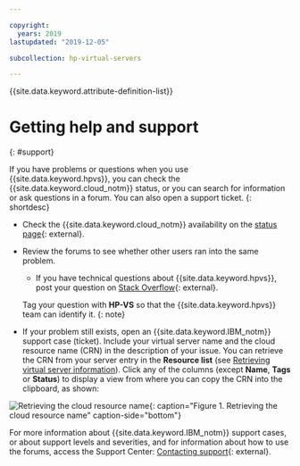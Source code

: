 ```yaml
---

copyright:
  years: 2019
lastupdated: "2019-12-05"

subcollection: hp-virtual-servers

---
```



{{site.data.keyword.attribute-definition-list}}

# Getting help and support
{: #support}

If you have problems or questions when you use {{site.data.keyword.hpvs}}, you can check the {{site.data.keyword.cloud_notm}} status, or you can search for information or ask questions in a forum. You can also open a support ticket.
{: shortdesc}

- Check the {{site.data.keyword.cloud_notm}} availability on the [status page](https://cloud.ibm.com/status?selected=status){: external}.

- Review the forums to see whether other users ran into the same problem.
   - If you have technical questions about {{site.data.keyword.hpvs}}, post your question on
    [Stack Overflow](https://stackoverflow.com/questions/tagged/ibm-cloud){: external}.

   Tag your question with **HP-VS** so that the {{site.data.keyword.hpvs}} team can identify it.
   {: note}   

- If your problem still exists, open an {{site.data.keyword.IBM_notm}} support case (ticket). Include your virtual server name and the cloud resource name (CRN) in the description of your issue. You can retrieve the CRN from your server entry in the **Resource list** (see [Retrieving virtual server information](/docs/services/hp-virtual-servers?topic=hp-virtual-servers-retrieve-info-vs)). Click any of the columns (except **Name**, **Tags** or **Status**) to display a view from where you can  copy the CRN into the clipboard, as shown:


![Retrieving the cloud resource name](image/hpvs_crn.jpg "Retrieving the cloud resource name"){: caption="Figure 1. Retrieving the cloud resource name" caption-side="bottom"}


For more information about {{site.data.keyword.IBM_notm}} support cases, or about support levels and severities, and for information about how to use the forums, access the Support Center:
[Contacting support](https://cloud.ibm.com/docs/get-support?topic=get-support-getting-customer-support#using-avatar){: external}.
